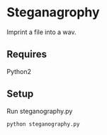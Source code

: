 # Steganagrophy

Imprint a file into a wav.

## Requires

Python2

## Setup

Run steganography.py

```sh
python steganography.py
```
